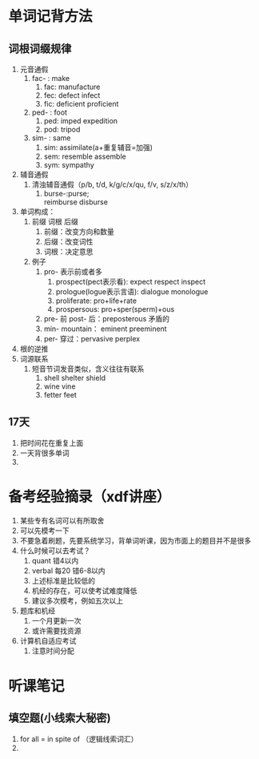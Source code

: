 # 单词记背方法
## 词根词缀规律
1. 元音通假
   1. fac- : make
      1. fac: manufacture
      2. fec: defect infect
      3. fic: deficient proficient
   2. ped- : foot
      1. ped: imped expedition
      2. pod: tripod
   3. sim- : same
      1. sim: assimilate(a+重复辅音=加强)
      2. sem: resemble assemble
      3. sym: sympathy
2. 辅音通假
   1. 清浊辅音通假（p/b, t/d, k/g/c/x/qu, f/v, s/z/x/th）
      1. burse-:purse;     
      reimburse disburse
3. 单词构成：
   1. 前缀 词根 后缀
      1. 前缀：改变方向和数量
      2. 后缀：改变词性
      3. 词根：决定意思
   2. 例子
      1. pro- 表示前或者多
         1. prospect(pect表示看): expect respect inspect
         2. prologue(logue表示言语): dialogue monologue
         3. proliferate: pro+life+rate
         4. prospersous: pro+sper(sperm)+ous
      2. pre- 前 post- 后：preposterous 矛盾的
      3. min- mountain： eminent preeminent
      4. per- 穿过：pervasive perplex
4. 根的逆推
5. 词源联系
   1. 短音节词发音类似，含义往往有联系
      1. shell shelter shield
      2. wine vine
      3. fetter feet
## 17天
1. 把时间花在重复上面
2. 一天背很多单词
3. 

# 备考经验摘录（xdf讲座）
1. 某些专有名词可以有所取舍
2. 可以先模考一下
3. 不要急着刷题，先要系统学习，背单词听课，因为市面上的题目并不是很多
4. 什么时候可以去考试？
   1. quant 错4以内
   2. verbal 每20 错6-8以内
   3. 上述标准是比较低的
   4. 机经的存在，可以使考试难度降低
   5. 建议多次模考，例如五次以上
5. 题库和机经
   1. 一个月更新一次
   2. 或许需要找资源
6. 计算机自适应考试
   1. 注意时间分配


# 听课笔记
## 填空题(小线索大秘密)
1. for all = in spite of （逻辑线索词汇）
2. 